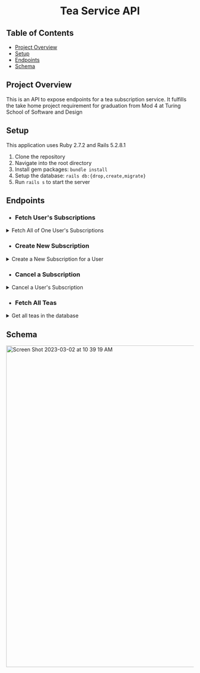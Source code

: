 <div align="center">
  <h1>Tea Service API</h1>
</div>

## Table of Contents
- [Project Overview](#project-overview)
- [Setup](#setup)
- [Endpoints](#endpoints)
- [Schema](#schema)

## Project Overview

This is an API to expose endpoints for a tea subscription service. It fulfills the take home project requirement for graduation from Mod 4 at Turing School of Software and Design

## Setup
This application uses Ruby 2.7.2 and Rails 5.2.8.1

1. Clone the repository
2. Navigate into the root directory
3. Install gem packages: `bundle install`
4. Setup the database: `rails db:{drop,create,migrate}`
6. Run `rails s` to start the server

## Endpoints

- ### Fetch User's Subscriptions
<details close>
<summary>Fetch All of One User's Subscriptions</summary>
<br>

GET /api/v1/subscriptions
  
  | Path Parameter        | Type          |  |
  | ------------- |:-------------:| -----:|
  | customer_id      | integer | Required |
  
  Example:
  ```
{
    "data": [
        {
            "id": "1",
            "type": "subscription",
            "attributes": {
                "title": "Shanika's Dianhong Subscription",
                "price": 20.0,
                "status": "cancelled",
                "frequency": 4,
                "customer_id": 1,
                "tea_id": 9
            }
        },
        {..},
        {..}
    ]
}
  ```
<br> 
</details>


- ### Create New Subscription
<details close>
<summary>Create a New Subscription for a User</summary>
<br>

POST /api/v1/subscriptions
  
  | Path Parameter        | Type          |  |
  | ------------- |:-------------:| -----:|
  | customer_id      | integer | Required |
  | tea_id      | integer | Required |
  | frequency      | integer | Required |
  | title     | string | Optional |
  
  Example:
  ```
{
    "data": {
        "id": "3",
        "type": "subscription",
        "attributes": {
            "title": "Jerica's Tieluohan Subscription",
            "price": 20.0,
            "status": "active",
            "frequency": 4,
            "customer_id": 4,
            "tea_id": 5
        }
    }
}
  ```
<br> 
</details>

- ### Cancel a Subscription
<details close>
<summary>Cancel a User's Subscription</summary>
<br>

PATCH /api/v1/subscriptions
  
  | Path Parameter        | Type          |  |
  | ------------- |:-------------:| -----:|
  | id      | integer | Required |
  
No Response Given, Status 204 If Successful
<br> 
</details>


- ### Fetch All Teas
<details close>
<summary>Get all teas in the database</summary>
<br>

GET /api/v1/teas

  No Params Required
  
Example:
  ```
  {
    "data": [
        {
            "id": "1",
            "type": "tea",
            "attributes": {
                "title": "English Afternoon",
                "description": "Song of the Mounds of Mundburg",
                "temperature": 205,
                "brew_time": "2-4 mins",
                "unit_price": 45
            }
        },
        {..},
        {..}
    ]
  }
  
  ```
<br> 
</details>

## Schema

<img width="864" alt="Screen Shot 2023-03-02 at 10 39 19 AM" src="https://user-images.githubusercontent.com/108320490/222508515-9e517507-edee-4496-90c2-3713550a6ae4.png">

